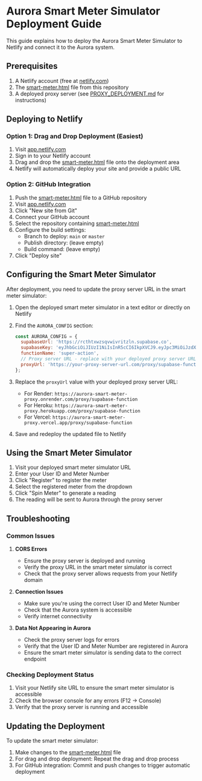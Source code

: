 # Aurora Smart Meter Simulator Deployment Guide

This guide explains how to deploy the Aurora Smart Meter Simulator to Netlify and connect it to the Aurora system.

## Prerequisites

1. A Netlify account (free at [netlify.com](https://netlify.com))
2. The [smart-meter.html](file:///e:/Main/Projects/internal/Aurora/aurora-energy-flow/smart-meter.html) file from this repository
3. A deployed proxy server (see [PROXY_DEPLOYMENT.md](file:///e:/Main/Projects/internal/Aurora/aurora-energy-flow/PROXY_DEPLOYMENT.md) for instructions)

## Deploying to Netlify

### Option 1: Drag and Drop Deployment (Easiest)

1. Visit [app.netlify.com](https://app.netlify.com)
2. Sign in to your Netlify account
3. Drag and drop the [smart-meter.html](file:///e:/Main/Projects/internal/Aurora/aurora-energy-flow/smart-meter.html) file onto the deployment area
4. Netlify will automatically deploy your site and provide a public URL

### Option 2: GitHub Integration

1. Push the [smart-meter.html](file:///e:/Main/Projects/internal/Aurora/aurora-energy-flow/smart-meter.html) file to a GitHub repository
2. Visit [app.netlify.com](https://app.netlify.com)
3. Click "New site from Git"
4. Connect your GitHub account
5. Select the repository containing [smart-meter.html](file:///e:/Main/Projects/internal/Aurora/aurora-energy-flow/smart-meter.html)
6. Configure the build settings:
   - Branch to deploy: `main` or `master`
   - Publish directory: (leave empty)
   - Build command: (leave empty)
7. Click "Deploy site"

## Configuring the Smart Meter Simulator

After deployment, you need to update the proxy server URL in the smart meter simulator:

1. Open the deployed smart meter simulator in a text editor or directly on Netlify
2. Find the `AURORA_CONFIG` section:
   ```javascript
   const AURORA_CONFIG = {
     supabaseUrl: 'https://rcthtxwzsqvwivritzln.supabase.co',
     supabaseKey: 'eyJhbGciOiJIUzI1NiIsInR5cCI6IkpXVCJ9.eyJpc3MiOiJzdXBhYmFzZSIsInJlZiI6InJjdGh0eHd6c3F2d2l2cml0emxuIiwicm9sZSI6ImFub24iLCJpYXQiOjE3NTI2NzM2MjAsImV4cCI6MjA2ODI0OTYyMH0._bSOH4oY3Ug1l-NY7OPnXQr4Mt5mD7WgugNKjlwWAkM',
     functionName: 'super-action',
     // Proxy server URL - replace with your deployed proxy server URL
     proxyUrl: 'https://your-proxy-server-url.com/proxy/supabase-function' // Change this to your deployed proxy URL
   };
   ```

3. Replace the `proxyUrl` value with your deployed proxy server URL:
   - For Render: `https://aurora-smart-meter-proxy.onrender.com/proxy/supabase-function`
   - For Heroku: `https://aurora-smart-meter-proxy.herokuapp.com/proxy/supabase-function`
   - For Vercel: `https://aurora-smart-meter-proxy.vercel.app/proxy/supabase-function`

4. Save and redeploy the updated file to Netlify

## Using the Smart Meter Simulator

1. Visit your deployed smart meter simulator URL
2. Enter your User ID and Meter Number
3. Click "Register" to register the meter
4. Select the registered meter from the dropdown
5. Click "Spin Meter" to generate a reading
6. The reading will be sent to Aurora through the proxy server

## Troubleshooting

### Common Issues

1. **CORS Errors**
   - Ensure the proxy server is deployed and running
   - Verify the proxy URL in the smart meter simulator is correct
   - Check that the proxy server allows requests from your Netlify domain

2. **Connection Issues**
   - Make sure you're using the correct User ID and Meter Number
   - Check that the Aurora system is accessible
   - Verify internet connectivity

3. **Data Not Appearing in Aurora**
   - Check the proxy server logs for errors
   - Verify that the User ID and Meter Number are registered in Aurora
   - Ensure the smart meter simulator is sending data to the correct endpoint

### Checking Deployment Status

1. Visit your Netlify site URL to ensure the smart meter simulator is accessible
2. Check the browser console for any errors (F12 → Console)
3. Verify that the proxy server is running and accessible

## Updating the Deployment

To update the smart meter simulator:

1. Make changes to the [smart-meter.html](file:///e:/Main/Projects/internal/Aurora/aurora-energy-flow/smart-meter.html) file
2. For drag and drop deployment: Repeat the drag and drop process
3. For GitHub integration: Commit and push changes to trigger automatic deployment